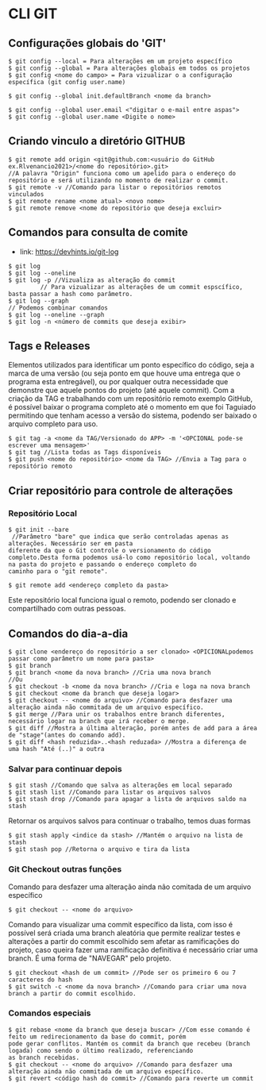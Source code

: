 # CLI GIT

## Configurações globais do 'GIT'

```
$ git config --local = Para alterações em um projeto específico
$ git config --global = Para alterações globais em todos os projetos
$ git config <nome do campo> = Para vizualizar o a configuração específica (git config user.name)

$ git config --global init.defaultBranch <nome da branch>

$ git config --global user.email <"digitar o e-mail entre aspas">
$ git config --global user.name <Digite o nome>
```


## Criando vinculo a diretório GITHUB

```
$ git remote add origin <git@github.com:<usuário do GitHub ex.Rlvenancio2021>/<nome do repositório>.git> 
//A palavra "Origin" funciona como um apelido para o endereço do repositório e será utilizando no momento de realizar o commit.
$ git remote -v //Comando para listar o repositórios remotos vinculados
$ git remote rename <nome atual> <novo nome>
$ git remote remove <nome do repositório que deseja excluir>
```


## Comandos para consulta de comite

 - link: https://devhints.io/git-log
```
$ git log
$ git log --oneline
$ git log -p //Vizualiza as alteração do commit
	     // Para vizualizar as alterações de um commit espscífico, basta passar a hash como parâmetro.
$ git log --graph
// Podemos combinar comandos
$ git log --oneline --graph
$ git log -n <número de commits que deseja exibir>
```

## Tags e Releases

Elementos utilizados para identificar um ponto específico do código, seja a marca de uma versão (ou seja ponto em que houve uma 
entrega que o programa esta entregável), ou por qualquer outra necessidade que demonstre que aquele pontos do projeto (até 
aquele commit).
Com a criação da TAG e trabalhando com um repositório remoto exemplo GitHub, é possível baixar o programa completo até o momento 
em que foi Taguiado permitindo que tenham acesso a versão do sistema, podendo ser baixado o arquivo completo para uso.

```
$ git tag -a <nome da TAG/Versionado do APP> -m '<OPCIONAL pode-se escrever uma mensagem>'
$ git tag //Lista todas as Tags disponíveis
$ git push <nome do repositório> <nome da TAG> //Envia a Tag para o repositório remoto  
```

## Criar repositório para controle de alterações

### Repositório Local

```
$ git init --bare
 //Parâmetro "bare" que indica que serão controladas apenas as alterações. Necessário ser em pasta 
diferente da que o Git controle o versionamento do código completo.Desta forma podemos usá-lo como repositório local, voltando na pasta do projeto e passando o endereço completo do 
caminho para o "git remote".

$ git remote add <endereço completo da pasta>
```

Este repositório local funciona igual o remoto, podendo ser clonado e compartilhado com outras pessoas.


## Comandos do dia-a-dia

```
$ git clone <endereço do repositório a ser clonado> <OPICIONALpodemos passar como parâmetro um nome para pasta>
$ git branch
$ git branch <nome da nova branch> //Cria uma nova branch
//Ou
$ git checkout -b <nome da nova branch> //Cria e loga na nova branch
$ git checkout <nome da branch que deseja logar>
$ git checkout -- <nome do arquivo> //Comando para desfazer uma alteração ainda não commitada de um arquivo específico.
$ git merge //Para unir os trabalhos entre branch diferentes, necessário logar na branch que irá receber o merge.
$ git diff //Mostra a última alteração, porém antes de add para a área de "stage"(antes do comando add).
$ git diff <hash reduzida>..<hash reduzada> //Mostra a diferença de uma hash "Até (..)" a outra
```

### Salvar para continuar depois
```
$ git stash //Comando que salva as alterações em local separado
$ git stash list //Comando para listar os arquivos salvos
$ git stash drop //Comando para apagar a lista de arquivos saldo na stash
```
Retornar os arquivos salvos para continuar o trabalho, temos duas formas
```
$ git stash apply <indice da stash> //Mantém o arquivo na lista de stash
$ git stash pop //Retorna o arquivo e tira da lista
```

### Git Checkout outras funções

Comando para desfazer uma alteração ainda não comitada de um arquivo específico
```
$ git checkout -- <nome do arquivo>
```

Comando para visualizar uma commit específico da lista, com isso é possível será criada uma branch aleatória que 
permite realizar testes e alterações a partir do commit escolhido sem afetar as ramificações do projeto, caso queira fazer uma 
ramificação definitiva é necessário criar uma branch. É uma forma de "NAVEGAR" pelo projeto.
```
$ git checkout <hash de um commit> //Pode ser os primeiro 6 ou 7 caracteres do hash
$ git switch -c <nome da nova branch> //Comando para criar uma nova branch a partir do commit escolhido.
```


### Comandos especiais
```
$ git rebase <nome da branch que deseja buscar> //Com esse comando é feito um redirecionamento da base do commit, porém 
pode gerar conflitos. Mantém os commit da branch que recebeu (branch logada) como sendo o último realizado, referenciando 
as branch recebidas.
$ git checkout -- <nome do arquivo> //Comando para desfazer uma alteração ainda não commitada de um arquivo específico.
$ git revert <código hash do commit> //Comando para reverte um commit
```
